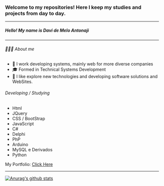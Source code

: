 ### Welcome to my repositories! Here I keep my studies and projects from day to day.


------------
##### Hello! My name is Davi de Melo Antonaji


------------

###### 👨🏻‍💻 About me

-  💼   I work developing systems, mainly web for more diverse companies
- 🎓   Formed in Technical Systems Development
- 🤔   I like explore new technologies and developing software solutions and WebSites.

###### Developing / Studying

- Html
- JQuery
- CSS / BootStrap
- JavaScript
- C#
- Delphi
- PhP
- Arduino
- MySQL e Derivados
- Python

My Portfolio: [Click Here](http://www.antonaji.ga "Click Here")




------------



[![Anurag's github stats](https://github-readme-stats.vercel.app/api?username=DaviAntonaji)](https://github.com/anuraghazra/github-readme-stats)




